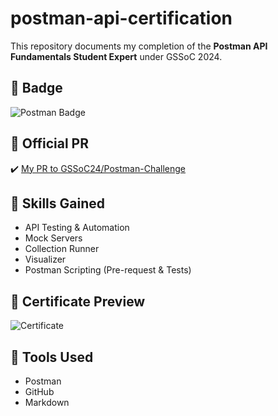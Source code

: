 # postman-api-certification

This repository documents my completion of the **Postman API Fundamentals Student Expert** under GSSoC 2024.

## 🏅 Badge  
![Postman Badge](https://badgr.com/public/assertions/HKNu7QTqROG4V8cjpz5kdA?identity__email=saaradarakshan56@gmail.com)

## 🔗 Official PR
✔️ [My PR to GSSoC24/Postman-Challenge](https://github.com/GSSoC24/Postman-Challenge/pull/4003)

## 🧠 Skills Gained
- API Testing & Automation
- Mock Servers
- Collection Runner
- Visualizer
- Postman Scripting (Pre-request & Tests)

## 📸 Certificate Preview
![Certificate](https://github.com/user-attachments/assets/523e7d48-5d48-414b-9cb1-4095fad796da)


## 🔧 Tools Used
- Postman
- GitHub
- Markdown
